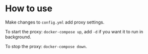 # How to use

Make changes to `config.yml` add proxy settings.

To start the proxy: `docker-compose up`, add `-d` if you want it to run in background.

To stop the proxy: `docker-compose down`.
